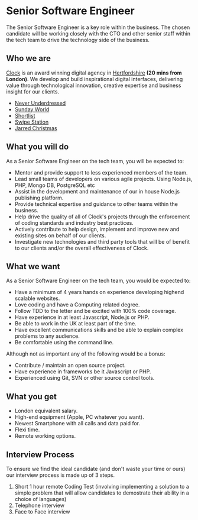 # Senior Software Engineer

The Senior Software Engineer is a key role within the business. The chosen candidate will be working closely with the CTO and other senior staff within the tech team to drive the technology side of the business.

## Who we are
[Clock](http://www.clock.co.uk) is an award winning digital agency in [Hertfordshire](http://maps.google.co.uk/maps?q=clock+limited+wd4+8rq&hl=en&sll=51.693441,-0.436912&sspn=0.010734,0.022724&gl=uk&z=16)  **(20 mins from London)**. We develop and build inspirational digital interfaces, delivering value through technological innovation, creative expertise and business insight for our clients.

* [Never Underdressed](http://www.neverunderdressed.com)
* [Sunday World](http://www.sundayworld.com)
* [Shortlist](http://www.shortlist.com)
* [Swipe Station](http://www.swipestation.co.uk)
* [Jarred Christmas](http://www.jarredchristmas.com)

## What you will do
As a Senior Software Engineer on the tech team, you will be expected to:

* Mentor and provide support to less experienced members of the team.
* Lead small teams of developers on various agile projects. Using Node.js, PHP, Mongo DB, PostgreSQL etc
* Assist in the development and maintenance of our in house Node.js publishing platform.
* Provide technical expertise and guidance to other teams within the business.
* Help drive the quality of all of Clock's projects through the enforcement of coding standards and industry best practices.
* Actively contribute to help design, implement and improve new and existing sites on behalf of our clients.
* Investigate new technologies and third party tools that will be of benefit to our clients and/or the overall effectiveness of Clock.

## What we want
As a Senior Software Engineer on the tech team, you would be expected to:

* Have a minimum of 4 years hands on experience developing highend scalable websites.
* Love coding and have a Computing related degree.
* Follow TDD to the letter and be excited with 100% code coverage.
* Have experience in at least Javascript, Node.js or PHP.
* Be able to work in the UK at least part of the time.
* Have excellent communications skills and be able to explain complex problems to any audience.
* Be comfortable using the command line.

Although not as important any of the following would be a bonus:

* Contribute / maintain an open source project.
* Have experience in frameworks be it Javascript or PHP.
* Experienced using Git, SVN or other source control tools.

## What you get

* London equivalent salary.
* High-end equipment (Apple, PC whatever you want).
* Newest Smartphone with all calls and data paid for.
* Flexi time.
* Remote working options.

## Interview Process
To ensure we find the ideal candidate (and don't waste your time or ours) our interview process is made up of 3 steps.

1. Short 1 hour remote Coding Test (involving implementing a solution to a simple problem that will allow candidates to demostrate their ability in a choice of languages)
2. Telephone interview
3. Face to Face interview
